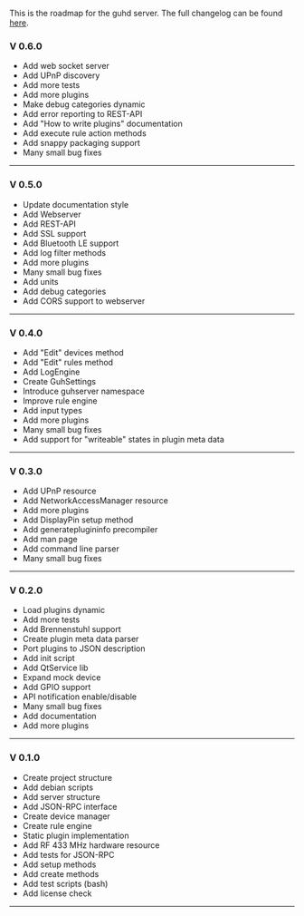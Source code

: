 This is the roadmap for the guhd server. The full changelog can be found [here](http://www.guh.guru:8080/job/guh-ci/changes).

### V 0.6.0
* Add web socket server
* Add UPnP discovery
* Add more tests
* Add more plugins 
* Make debug categories dynamic
* Add error reporting to REST-API
* Add "How to write plugins" documentation
* Add execute rule action methods
* Add snappy packaging support
* Many small bug fixes

--------------------------------------------
### V 0.5.0
* Update documentation style 
* Add Webserver
* Add REST-API
* Add SSL support
* Add Bluetooth LE support
* Add log filter methods
* Add more plugins 
* Many small bug fixes
* Add units
* Add debug categories
* Add CORS support to webserver

--------------------------------------------
### V 0.4.0
* Add "Edit" devices method
* Add "Edit" rules method
* Add LogEngine
* Create GuhSettings
* Introduce guhserver namespace
* Improve rule engine
* Add input types
* Add more plugins 
* Many small bug fixes
* Add support for "writeable" states in plugin meta data

--------------------------------------------
### V 0.3.0
* Add UPnP resource
* Add NetworkAccessManager resource
* Add more plugins
* Add DisplayPin setup method
* Add generateplugininfo precompiler
* Add man page
* Add command line parser
* Many small bug fixes

--------------------------------------------
### V 0.2.0
* Load plugins dynamic
* Add more tests
* Add Brennenstuhl support
* Create plugin meta data parser
* Port plugins to JSON description
* Add init script
* Add QtService lib
* Expand mock device
* Add GPIO support
* API notification enable/disable
* Many small bug fixes
* Add documentation
* Add more plugins 

--------------------------------------------
### V 0.1.0
* Create project structure
* Add debian scripts
* Add server structure
* Add JSON-RPC interface
* Create device manager
* Create rule engine
* Static plugin implementation
* Add RF 433 MHz hardware resource
* Add tests for JSON-RPC
* Add setup methods
* Add create methods
* Add test scripts (bash)
* Add license check

--------------------------------------------